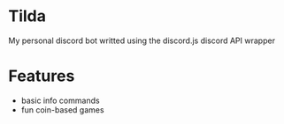 # Tilda
My personal discord bot writted using the discord.js discord API wrapper

# Features
* basic info commands
* fun coin-based games
